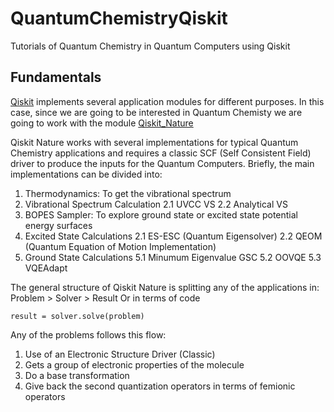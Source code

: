 # QuantumChemistryQiskit
Tutorials of Quantum Chemistry in Quantum Computers using Qiskit


## Fundamentals 

[Qiskit](https://github.com/Qiskit/qiskit.git) implements several application modules for different purposes. In this case, since we are going to be interested in Quantum Chemisty we are going to work with the module [Qiskit_Nature](https://github.com/Qiskit/qiskit-nature.git)

Qiskit Nature works with several implementations for typical Quantum Chemistry applications and requires a classic SCF (Self Consistent Field) driver to produce the inputs for the Quantum Computers.
Briefly, the main implementations can be divided into:
1. Thermodynamics: To get the vibrational spectrum
2. Vibrational Spectrum Calculation
    2.1 UVCC VS
    2.2 Analytical VS
3. BOPES Sampler: To explore ground state or excited state potential energy surfaces
4. Excited State Calculations
    2.1 ES-ESC (Quantum Eigensolver)
    2.2 QEOM (Quantum Equation of Motion Implementation)
5. Ground State Calculations
    5.1 Minumum Eigenvalue GSC
    5.2 OOVQE
    5.3 VQEAdapt

The general structure of Qiskit Nature is splitting any of the applications in:
Problem > Solver > Result
Or in terms of code
```
result = solver.solve(problem)
```
Any of the problems follows this flow:
1. Use of an Electronic Structure Driver (Classic)
2. Gets a group of electronic properties of the molecule
3. Do a base transformation
4. Give back the second quantization operators in terms of femionic operators 

